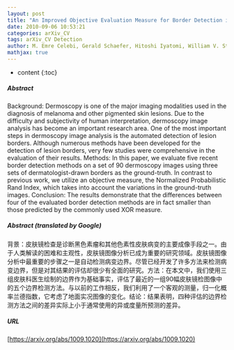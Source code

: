 ```yaml
---
layout: post
title: "An Improved Objective Evaluation Measure for Border Detection in Dermoscopy Images"
date: 2010-09-06 10:53:21
categories: arXiv_CV
tags: arXiv_CV Detection
author: M. Emre Celebi, Gerald Schaefer, Hitoshi Iyatomi, William V. Stoecker, Joseph M. Malters, James M. Grichnik
mathjax: true
---
```


* content
{:toc}

##### Abstract
Background: Dermoscopy is one of the major imaging modalities used in the diagnosis of melanoma and other pigmented skin lesions. Due to the difficulty and subjectivity of human interpretation, dermoscopy image analysis has become an important research area. One of the most important steps in dermoscopy image analysis is the automated detection of lesion borders. Although numerous methods have been developed for the detection of lesion borders, very few studies were comprehensive in the evaluation of their results. Methods: In this paper, we evaluate five recent border detection methods on a set of 90 dermoscopy images using three sets of dermatologist-drawn borders as the ground-truth. In contrast to previous work, we utilize an objective measure, the Normalized Probabilistic Rand Index, which takes into account the variations in the ground-truth images. Conclusion: The results demonstrate that the differences between four of the evaluated border detection methods are in fact smaller than those predicted by the commonly used XOR measure.

##### Abstract (translated by Google)
背景：皮肤镜检查是诊断黑色素瘤和其他色素性皮肤病变的主要成像手段之一。由于人类解读的困难和主观性，皮肤镜图像分析已成为重要的研究领域。皮肤镜图像分析中最重要的步骤之一是自动检测病变边界。尽管已经开发了许多方法来检测病变边界，但是对其结果的评估却很少有全面的研究。方法：在本文中，我们使用三组皮肤科医生绘制的边界作为基础事实，评估了最近的一组90幅皮肤镜检图像中的五个边界检测方法。与以前的工作相反，我们利用了一个客观的测量，归一化概率兰德指数，它考虑了地面实况图像的变化。结论：结果表明，四种评估的边界检测方法之间的差异实际上小于通常使用的异或度量所预测的差异。

##### URL
[https://arxiv.org/abs/1009.1020](https://arxiv.org/abs/1009.1020)

